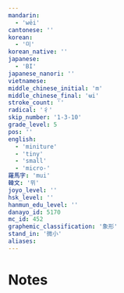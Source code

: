 ```yaml
---
mandarin:
  - 'wēi'
cantonese: ''
korean:
  - '미'
korean_native: ''
japanese:
  - 'BI'
japanese_nanori: ''
vietnamese:
middle_chinese_initial: 'm'
middle_chinese_final: 'ʉi'
stroke_count: ''
radical: '彳'
skip_number: '1-3-10'
grade_level: 5
pos: ''
english:
  - 'miniture'
  - 'tiny'
  - 'small'
  - 'micro-'
羅馬字: 'mui'
韓文: '뮈'
joyo_level: ''
hsk_level: ''
hanmun_edu_level: ''
danayo_id: 5170
mc_id: 452
graphemic_classification: '象形'
stand_in: '微小'
aliases:
---
```


# Notes
